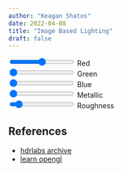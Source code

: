 ```yaml
---
author: "Keagan Shatos"
date: 2022-04-08
title: "Image Based Lighting"
draft: false
---
```


<!---
GL Canvas & UI
-->
<script src="https://cdnjs.cloudflare.com/ajax/libs/gl-matrix/3.4.2/gl-matrix-min.js" integrity="sha512-eV9ExyTa3b+YHr99IBTYpwk4wbgDMDlfW8uTxhywO8dWb810fGUSKDgHhEv1fAqmJT4jyYnt1iWWMW4FRxeQOQ==" crossorigin="anonymous" referrerpolicy="no-referrer"></script>
<script src="\javascript\plane_mesh.js" defer></script>
<script src="\javascript\sphere_mesh.js" defer></script>
<script src="\javascript\inverted_sphere_mesh.js" defer></script>
<script src="\javascript\webgl_util.js" defer></script>
<script src="\javascript\ibl_demo.js" defer></script>

<canvas id="glCanvas" width="500" height="500"></canvas>

<div>
  <input type="range" min="0.0" max="1.0" step="0.01" value=1.0" class="slider" id="albedoRSlider">
  Red
</div>

<div>
  <input type="range" min="0.0" max="1.0" step="0.01" value="0.0" class="slider" id="albedoGSlider">
  Green
</div>

<div>
  <input type="range" min="0.0" max="1.0" step="0.01" value="0.0" class="slider" id="albedoBSlider">
  Blue
</div>

<div>
  <input type="range" min="0.0" max="1.0" step="0.01" value="0.0" class="slider" id="metallicSlider">
  Metallic
</div>
  
<div>
  <input type="range" min="0.0" max="1.0" step="0.01" value="0.1" class="slider" id="roughnessSlider">
  Roughness
</div>


<!---
Main Content
-->

## References
* [hdrlabs archive](http://www.hdrlabs.com/sibl/archive.html)
* [learn opengl](https://learnopengl.com/PBR/IBL/Diffuse-irradiance)